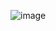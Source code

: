![image](https://github.com/sameer824/Walmart-Clustering-k_means-/assets/90720092/1964e6f8-09d8-40d4-86be-9c9fa8d8f412)
